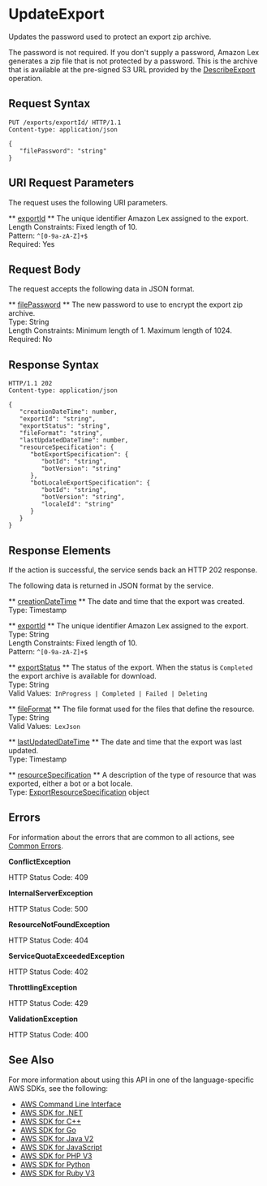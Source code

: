 # UpdateExport<a name="API_UpdateExport"></a>

Updates the password used to protect an export zip archive\.

The password is not required\. If you don't supply a password, Amazon Lex generates a zip file that is not protected by a password\. This is the archive that is available at the pre\-signed S3 URL provided by the [DescribeExport](API_DescribeExport.md) operation\.

## Request Syntax<a name="API_UpdateExport_RequestSyntax"></a>

```
PUT /exports/exportId/ HTTP/1.1
Content-type: application/json

{
   "filePassword": "string"
}
```

## URI Request Parameters<a name="API_UpdateExport_RequestParameters"></a>

The request uses the following URI parameters\.

 ** [exportId](#API_UpdateExport_RequestSyntax) **   <a name="lexv2-UpdateExport-request-exportId"></a>
The unique identifier Amazon Lex assigned to the export\.  
Length Constraints: Fixed length of 10\.  
Pattern: `^[0-9a-zA-Z]+$`   
Required: Yes

## Request Body<a name="API_UpdateExport_RequestBody"></a>

The request accepts the following data in JSON format\.

 ** [filePassword](#API_UpdateExport_RequestSyntax) **   <a name="lexv2-UpdateExport-request-filePassword"></a>
The new password to use to encrypt the export zip archive\.  
Type: String  
Length Constraints: Minimum length of 1\. Maximum length of 1024\.  
Required: No

## Response Syntax<a name="API_UpdateExport_ResponseSyntax"></a>

```
HTTP/1.1 202
Content-type: application/json

{
   "creationDateTime": number,
   "exportId": "string",
   "exportStatus": "string",
   "fileFormat": "string",
   "lastUpdatedDateTime": number,
   "resourceSpecification": { 
      "botExportSpecification": { 
         "botId": "string",
         "botVersion": "string"
      },
      "botLocaleExportSpecification": { 
         "botId": "string",
         "botVersion": "string",
         "localeId": "string"
      }
   }
}
```

## Response Elements<a name="API_UpdateExport_ResponseElements"></a>

If the action is successful, the service sends back an HTTP 202 response\.

The following data is returned in JSON format by the service\.

 ** [creationDateTime](#API_UpdateExport_ResponseSyntax) **   <a name="lexv2-UpdateExport-response-creationDateTime"></a>
The date and time that the export was created\.  
Type: Timestamp

 ** [exportId](#API_UpdateExport_ResponseSyntax) **   <a name="lexv2-UpdateExport-response-exportId"></a>
The unique identifier Amazon Lex assigned to the export\.  
Type: String  
Length Constraints: Fixed length of 10\.  
Pattern: `^[0-9a-zA-Z]+$` 

 ** [exportStatus](#API_UpdateExport_ResponseSyntax) **   <a name="lexv2-UpdateExport-response-exportStatus"></a>
The status of the export\. When the status is `Completed` the export archive is available for download\.  
Type: String  
Valid Values:` InProgress | Completed | Failed | Deleting` 

 ** [fileFormat](#API_UpdateExport_ResponseSyntax) **   <a name="lexv2-UpdateExport-response-fileFormat"></a>
The file format used for the files that define the resource\.  
Type: String  
Valid Values:` LexJson` 

 ** [lastUpdatedDateTime](#API_UpdateExport_ResponseSyntax) **   <a name="lexv2-UpdateExport-response-lastUpdatedDateTime"></a>
The date and time that the export was last updated\.  
Type: Timestamp

 ** [resourceSpecification](#API_UpdateExport_ResponseSyntax) **   <a name="lexv2-UpdateExport-response-resourceSpecification"></a>
A description of the type of resource that was exported, either a bot or a bot locale\.  
Type: [ExportResourceSpecification](API_ExportResourceSpecification.md) object

## Errors<a name="API_UpdateExport_Errors"></a>

For information about the errors that are common to all actions, see [Common Errors](CommonErrors.md)\.

 **ConflictException**   
  
HTTP Status Code: 409

 **InternalServerException**   
  
HTTP Status Code: 500

 **ResourceNotFoundException**   
  
HTTP Status Code: 404

 **ServiceQuotaExceededException**   
  
HTTP Status Code: 402

 **ThrottlingException**   
  
HTTP Status Code: 429

 **ValidationException**   
  
HTTP Status Code: 400

## See Also<a name="API_UpdateExport_SeeAlso"></a>

For more information about using this API in one of the language\-specific AWS SDKs, see the following:
+  [ AWS Command Line Interface](https://docs.aws.amazon.com/goto/aws-cli/models.lex.v2-2020-08-07/UpdateExport) 
+  [ AWS SDK for \.NET](https://docs.aws.amazon.com/goto/DotNetSDKV3/models.lex.v2-2020-08-07/UpdateExport) 
+  [ AWS SDK for C\+\+](https://docs.aws.amazon.com/goto/SdkForCpp/models.lex.v2-2020-08-07/UpdateExport) 
+  [ AWS SDK for Go](https://docs.aws.amazon.com/goto/SdkForGoV1/models.lex.v2-2020-08-07/UpdateExport) 
+  [ AWS SDK for Java V2](https://docs.aws.amazon.com/goto/SdkForJavaV2/models.lex.v2-2020-08-07/UpdateExport) 
+  [ AWS SDK for JavaScript](https://docs.aws.amazon.com/goto/AWSJavaScriptSDK/models.lex.v2-2020-08-07/UpdateExport) 
+  [ AWS SDK for PHP V3](https://docs.aws.amazon.com/goto/SdkForPHPV3/models.lex.v2-2020-08-07/UpdateExport) 
+  [ AWS SDK for Python](https://docs.aws.amazon.com/goto/boto3/models.lex.v2-2020-08-07/UpdateExport) 
+  [ AWS SDK for Ruby V3](https://docs.aws.amazon.com/goto/SdkForRubyV3/models.lex.v2-2020-08-07/UpdateExport) 